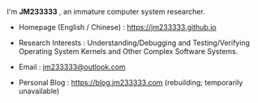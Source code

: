 I'm **JM233333** , an immature computer system researcher.

- Homepage (English / Chinese) : https://jm233333.github.io

- Research Interests : Understanding/Debugging and Testing/Verifying Operating System Kernels and Other Complex Software Systems.

- Email : jm233333@outlook.com

- Personal Blog : https://blog.jm233333.com (rebuilding; temporarily unavailable)

